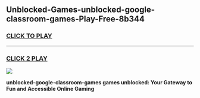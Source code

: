 
## Unblocked-Games-unblocked-google-classroom-games-Play-Free-8b344
<h3>
<a href="https://premium76.site?title=unblocked-google-classroom-games&ref=20A">CLICK TO PLAY</a></h3>
<hr>

<h3>
<a href="https://premium76.site?title=unblocked-google-classroom-games&ref=20A">CLICK 2 PLAY</a>
  
</h3>

<a href="https://premium76.site?title=unblocked-google-classroom-games&ref=20A"><img src="https://clearcache.store/games.png"></a>


**unblocked-google-classroom-games games unblocked: Your Gateway to Fun and Accessible Online Gaming**
